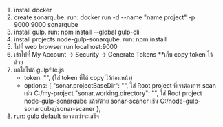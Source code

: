 1. install docker
2. create sonarqube. run: docker run -d --name "name project" -p 9000:9000 sonarqube
3. install gulp. run: npm install --global gulp-cli
4. install projects node-gulp-sonarqube. run: npm install
5. ไปที่ web browser run localhost:9000
6. เข้าไปที่ My Account -> Security -> Generate Tokens **เก็บ copy token ไว้ด้วย
7. แก้ไขไฟล์ gulpfile.js
    - token: "", (ใส่ token ที่ได้ copy ไว้ก่อนหน้า)
    - options: {
        "sonar.projectBaseDir": "", ใส่ Root project ที่เราต้องการ scan เช่น C:/my-project
        "sonar.working.directory": "", ใส่ Root project node-gulp-sonarqube แล้ว/ด้วย sonar-scaner เช่น C:/node-gulp-sonarqube/sonar-scaner
      },
8. run: gulp default รอจนกว่าจะเสร็จ

